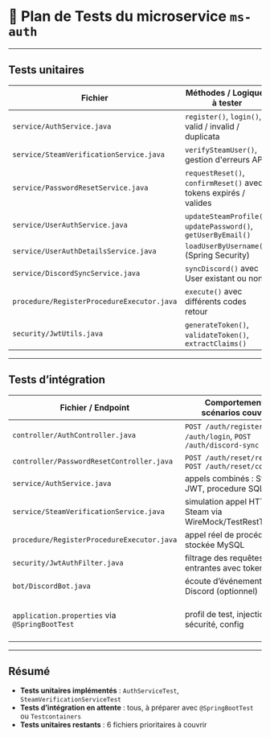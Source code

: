 # 🧪 Plan de Tests du microservice `ms-auth`

---

## Tests unitaires

| Fichier                                  | Méthodes / Logiques à tester                                     | Testé ? |
|------------------------------------------|------------------------------------------------------------------|---------|
| `service/AuthService.java`               | `register()`, `login()`, valid / invalid / duplicata            | ✅      |
| `service/SteamVerificationService.java`  | `verifySteamUser()`, gestion d'erreurs API                      | ✅      |
| `service/PasswordResetService.java`      | `requestReset()`, `confirmReset()` avec tokens expirés / valides| ❌      |
| `service/UserAuthService.java`           | `updateSteamProfile()`, `updatePassword()`, `getUserByEmail()` | ❌      |
| `service/UserAuthDetailsService.java`    | `loadUserByUsername()` (Spring Security)                        | ❌      |
| `service/DiscordSyncService.java`        | `syncDiscord()` avec User existant ou non                       | ❌      |
| `procedure/RegisterProcedureExecutor.java`| `execute()` avec différents codes retour                        | ❌      |
| `security/JwtUtils.java`                 | `generateToken()`, `validateToken()`, `extractClaims()`         | ❌      |

---

## Tests d’intégration

| Fichier / Endpoint                                 | Comportements / scénarios couverts                              | Testé ? |
|----------------------------------------------------|------------------------------------------------------------------|---------|
| `controller/AuthController.java`                   | `POST /auth/register`, `POST /auth/login`, `POST /auth/discord-sync` | ❌      |
| `controller/PasswordResetController.java`          | `POST /auth/reset/request`, `POST /auth/reset/confirm`          | ❌      |
| `service/AuthService.java`                         | appels combinés : Steam, JWT, procedure SQL, repo               | ✅ (partiel) |
| `service/SteamVerificationService.java`            | simulation appel HTTP Steam via WireMock/TestRestTemplate       | ❌      |
| `procedure/RegisterProcedureExecutor.java`         | appel réel de procédure stockée MySQL                           | ❌      |
| `security/JwtAuthFilter.java`                      | filtrage des requêtes entrantes avec token                      | ❌      |
| `bot/DiscordBot.java`                              | écoute d’événements Discord (optionnel)                         | ❌      |
| `application.properties` via `@SpringBootTest`     | profil de test, injection, sécurité, config                     | ✅ (skipped pour l’instant) |

---

## Résumé

- **Tests unitaires implémentés** : `AuthServiceTest`, `SteamVerificationServiceTest`
- **Tests d’intégration en attente** : tous, à préparer avec `@SpringBootTest` ou `Testcontainers`
- **Tests unitaires restants** : 6 fichiers prioritaires à couvrir

